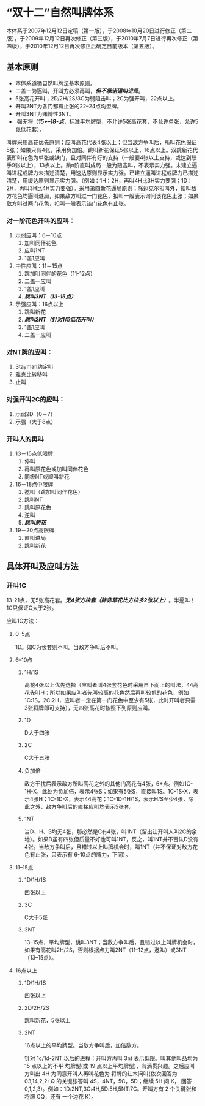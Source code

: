 “双十二”自然叫牌体系
=================

本体系于2007年12月12日定稿（第一版），于2008年10月20日进行修正（第二版），于2009年12月12日再次修正（第三版），于2010年7月7日进行再次修正（第四版），于2010年12月12日再次修正后确定目前版本（第五版）。

## 基本原则
* 本体系遵循自然叫牌法基本原则。
* 二盖一为逼叫，开叫方必须再叫，***但不承诺逼叫进局***。
* 5张高花开叫；2D/2H/2S/3C为弱阻击叫；2C为强开叫，22点以上。
* 开叫2NT为各门都有止张的22–24点均型牌。
* 开叫3NT为赌博性3NT。
*  强无将（***15+–18-点***，标准平均牌型，不允许5张高花套，不允许单张，允许5张低花套）。

叫牌采用高花优先原则；应叫高花代表4张以上；但当敌方争叫后，所叫花色保证5张；如果只有4张，采用负加倍。跳叫新花保证5张以上，16点以上。双跳新花代表所叫花色为单张或缺门，且对同伴有好的支持（一般要4张以上支持，或达到联手9张以上），13点以上。跳n阶直叫成局一般为阻击叫，不表示实力强。未建立逼叫进程或牌力未描述清楚，用速达原则显示实力强。已建立逼叫进程或牌力已描述清楚，用缓达原则显示实力强。（例如：1H：2H，再叫4H比3H实力要强；1D：2H，再叫3H比4H实力要强）。采用第四新花逼局原则；除迈克尔扣叫外，扣叫敌方花色均逼叫进局，如果敌方叫过一门花色，扣叫一般表示询问该花色止张；如果敌方叫过两门花色，扣叫一般表示该门花色有止张。

### 对一阶花色开叫的应叫：
1. 示弱应叫：6－10点
    1. 加叫同伴花色
    2. 应叫1NT
    3. 1盖1应叫
2. 中性应叫：11－15点
    1. 跳加叫同伴的花色（11-12点）
    2. 二盖一应叫
    3. 1盖1应叫
    4. ***跳叫3NT（13-15点）***
3. 示强应叫：16点以上
    1. 跳叫新花
    2. ***跳叫2NT（针对1阶低花开叫）***
    3. 1盖1应叫
    4. 二盖一应叫

### 对NT牌的应叫：
1. Stayman约定叫
2. 雅克比转移叫
3. 止叫

### 对强开叫2C的应叫：
1. 示弱2D（0－7）
2. 示强（大于8点）

### 开叫人的再叫

1. 13－15点低限牌
    1. 停叫
    2. 再叫原花色或加叫同伴花色
    3. 同级NT或顺叫新花
2. 16－18点中限牌
    1. 邀叫（跳加叫同伴花色）
    2. 跳叫NT
    3. 跳叫原花色
    4. 逆叫
    5. ***跳叫新花***
3. 19－20点高限牌
    1. 直叫进局
    2. 跳叫新花

## 具体开叫及应叫方法
### 开叫1C
13-21点，无5张高花套。***无4张方块套（除非草花比方块多2张以上）***。半逼叫！ 1C只保证C大于2张。

应叫1C方法：
1. 0–5点

    1D。如C为长套则不叫。当敌方争叫后不叫。
2. 6–10点
    1. 1H/1S

        高花4张以上优先选择（应叫者叫4张套花色时采用自下而上的叫法，44高花先叫H；所以如果应叫者先叫较高的花色然后再叫较低的花色，例如1C:1S，2C:2H，应叫者一定在第一门花色中至少有5张，此时开叫者只需3张将牌即可支持），无四张高花时按照下列原则应叫。

    2. 1D
  
        D大于四张
    3. 2C
  
        C大于五张

    4. 负加倍
  
        敌方干扰后表示敌方所叫高花之外的其他门高花有4张，6+点。例如1C-1H-X，此处为负加倍，表示4张S；如果有5张S，直接叫1S。1C-1S-X，表示4张H；1C-1D-X，表示44高花；1C-1D-1H/1S，表示H/S至少4张，除此之外，敌方争叫后的直接应叫均表示5张套。

    5. 1NT
  
        当D、H、S均无4张，那必然是C有4张，叫1NT（留出让开叫人叫2C的余地）。如果D虽有四张但质量不好也可叫1NT，反之，叫1NT并不否认D没有4张。当敌方争叫后，且错过以上叫牌机会时，叫1NT（并不保证对敌方花色有止张，只表示有 6-10点的牌力，下同）。

3. 11–15点
    1. 1D/1H/1S

        四张以上
    2. 3C
  
        C大于5张
    3. 3NT
  
        13–15点，平均牌型，跳叫3NT；当敌方争叫后，且错过以上叫牌机会时，如果有高花叫2H/2S，否则根据点力叫2NT（11–12点，邀叫）或3NT（13–15点）。
4. 16点以上

    1. 1D/1H/1S

        四张以上
    2. 2D/2H/2S

        跳叫新花，5张以上
    3. 2NT
  
        16点以上的平均牌型。当敌方争叫后，加倍敌方。

        针对 1c/1d-2NT 以后的进程：开叫方再叫 3nt 表示低限。叫其他叫品均为 15 点以上的不平
均牌型(或 19 点以上平均牌型)，有满贯兴趣。之后应叫方叫出 4H 为同意开叫人再叫花色为
将牌的红木问叫(依次回答为 03,14,2,2+Q 的关键张答叫 4S，4NT，5C，5D；继续 5H 问 K，
回答 0,1,2,3)。例如：1D:2NT,3C:4H,5D:5H,5NT:7C。开叫方有 2 个关键张和将牌 CQ，还有
一个边花 K）。
